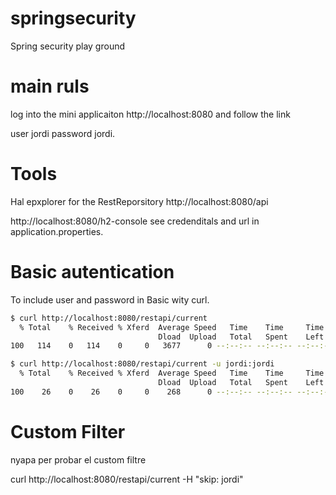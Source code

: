 # springsecurity

Spring security play ground

# main ruls

log into the mini applicaiton http://localhost:8080 and follow the link

user jordi password jordi.

# Tools
Hal epxplorer for the RestReporsitory  http://localhost:8080/api

http://localhost:8080/h2-console see credenditals and url in application.properties.

# Basic autentication

To include user and password in Basic wity curl.

```bash
$ curl http://localhost:8080/restapi/current
  % Total    % Received % Xferd  Average Speed   Time    Time     Time  Current
                                 Dload  Upload   Total   Spent    Left  Speed
100   114    0   114    0     0   3677      0 --:--:-- --:--:-- --:--:--  3800{"timestamp":1586800270464,"status":401,"error":"Unauthorized","message":"Unauthorized","path":"/restapi/current"}

$ curl http://localhost:8080/restapi/current -u jordi:jordi
  % Total    % Received % Xferd  Average Speed   Time    Time     Time  Current
                                 Dload  Upload   Total   Spent    Left  Speed
100    26    0    26    0     0    268      0 --:--:-- --:--:-- --:--:--   270{"id":null,"name":"jordi"}

```

# Custom Filter

nyapa per probar el custom  filtre

curl http://localhost:8080/restapi/current  -H "skip: jordi"